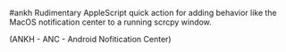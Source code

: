 #ankh
Rudimentary AppleScript quick action for adding behavior like the MacOS notification center to a running scrcpy window. 

(ANKH - ANC - Android Nofitication Center)

